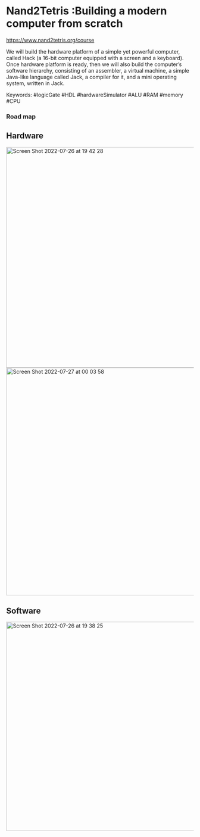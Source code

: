 # Nand2Tetris :Building a modern computer from scratch
https://www.nand2tetris.org/course  
  
We will build the hardware platform of a simple yet powerful computer, called Hack (a 16-bit computer equipped with a
screen and a keyboard). Once hardware platform is ready, then we will also build the computer’s software hierarchy, consisting of an assembler, a virtual machine, a simple Java-like language called Jack, a compiler for it, and a mini operating system, written in Jack.

Keywords: #logicGate #HDL #hardwareSimulator #ALU #RAM #memory #CPU

### Road map
## Hardware
<img width="593" alt="Screen Shot 2022-07-26 at 19 42 28" src="https://user-images.githubusercontent.com/40763359/181075004-14b5b9c6-3eed-4147-8602-0568369efeab.png">
<img width="612" alt="Screen Shot 2022-07-27 at 00 03 58" src="https://user-images.githubusercontent.com/40763359/181121398-e583d63c-8551-46b2-b3f6-3a844f5c9903.png">



## Software

<img width="562" alt="Screen Shot 2022-07-26 at 19 38 25" src="https://user-images.githubusercontent.com/40763359/181074152-df405043-3496-4114-bf84-25d5aae3cd33.png">

